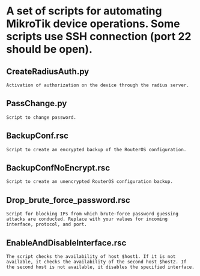 # A set of scripts for automating MikroTik device operations. Some scripts use SSH connection (port 22 should be open).
	
## CreateRadiusAuth.py
	Activation of authorization on the device through the radius server.
## PassChange.py
	Script to change password.
## BackupConf.rsc
	Script to create an encrypted backup of the RouterOS configuration.
## BackupConfNoEncrypt.rsc
	Script to create an unencrypted RouterOS configuration backup.
## Drop_brute_force_password.rsc
	Script for blocking IPs from which brute-force password guessing attacks are conducted. Replace with your values for incoming interface, protocol, and port.
## EnableAndDisableInterface.rsc
	The script checks the availability of host $host1. If it is not available, it checks the availability of the second host $host2. If the second host is not available, it disables the specified interface.